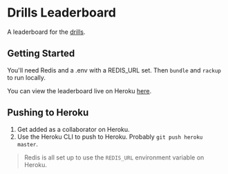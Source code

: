 # Drills Leaderboard

A leaderboard for the [drills](https://github.com/sjmog/drills).

## Getting Started

You'll need Redis and a .env with a REDIS_URL set. Then `bundle` and `rackup` to run locally.

You can view the leaderboard live on Heroku [here](https://drills-leaderboard.herokuapp.com/).

## Pushing to Heroku

1. Get added as a collaborator on Heroku.
2. Use the Heroku CLI to push to Heroku. Probably `git push heroku master`.

> Redis is all set up to use the `REDIS_URL` environment variable on Heroku.